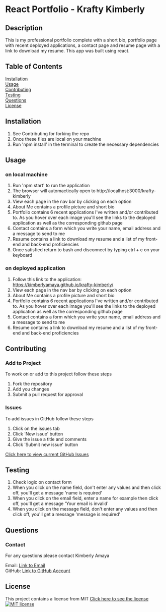 # React Portfolio - Krafty Kimberly

## Description
  This is my professional portfolio complete with a short bio, portfolio page with recent deployed applications, a contact page and resume page with a link to download my resume. This app was built using react.   

  ## Table of Contents
  [Installation](#Installation)  
  [Usage](#Usage)  
  [Contributing](#Contributing)   
  [Testing](#Testing)  
  [Questions](#Questions)  
  [License](#License) 
  
  ## Installation
  1. See Contributing for forking the repo
  2. Once these files are local on your machine
  3. Run 'npm install' in the terminal to create the necessary dependencies
  
  ## Usage
  ### on local machine
  1. Run 'npm start' to run the application
  2. The browser will automactically open to http://localhost:3000/krafty-kimberly
  3. View each page in the nav bar by clicking on each option
  4. About Me contains a profile picture and short bio
  5. Portfolio contains 6 recent applications I've written and/or contributed to. As you hover over each image you'll see the links to the deployed application as well as the corresponding github page 
  6. Contact contains a form which you write your name, email address and a message to send to me 
  7. Resume contains a link to download my resume and a list of my front-end and back-end proficiencies
  8. Once satisfied return to bash and disconnect by typing ctrl + c on your keyboard

  ### on deployed application
  1. Follow this link to the application: https://kimberlyamaya.github.io/krafty-kimberly/
  2. View each page in the nav bar by clicking on each option
  3. About Me contains a profile picture and short bio
  4. Portfolio contains 6 recent applications I've written and/or contributed to. As you hover over each image you'll see the links to the deployed application as well as the corresponding github page 
  5. Contact contains a form which you write your name, email address and a message to send to me 
  6. Resume contains a link to download my resume and a list of my front-end and back-end proficiencies

  ## Contributing  
  
  ### Add to Project  
  To work on or add to this project follow these steps  
  1. Fork the repository  
  2. Add you changes  
  3. Submit a pull request for approval  
  
  ### Issues
  To add issues in GitHub follow these steps
  1. Click on the issues tab
  2. Click 'New issue' button
  3. Give the issue a title and comments
  4. Click 'Submit new issue' button

  [Click here to view current GitHub Issues](https://github.com/kimberlyamaya/krafty-kimberly/issues)   

  ## Testing

  1. Check logic on contact form
  2. When you click on the name field, don't enter any values and then click off, you'll get a message 'name is required'
  3. When you click on the email field, enter a name for example then click off, you'll get a message 'Your email is invalid'
  4. When you click on the message field, don't enter any values and then click off, you'll get a message 'message is required'

  ## Questions

  ### Contact
  For any questions please contact Kimberly Amaya 
  
  Email: [Link to Email](mailto:kimberly_kimbell@yahoo.com)  
  GitHub: [Link to GitHub Account](https://github.com/kimberlyamaya)  
  
  ## License
  This project contains a license from MIT 
  [Click here to see the license](license.md)
  [![MIT license](https://img.shields.io/badge/License-MIT-blue.svg)](https://mit-license.org/) 